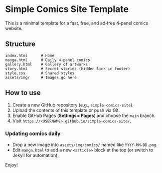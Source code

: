 # Simple Comics Site Template

This is a minimal template for a fast, free, and ad‑free 4‑panel comics website.

## Structure

```
index.html      # Home
manga.html      # Daily 4‑panel comics
gallery.html    # Gallery of artworks
story.html      # Secret stories (hidden link in footer)
style.css       # Shared styles
assets/img/     # Images go here
```

## How to use

1. Create a new GitHub repository (e.g., `simple-comics-site`).
2. Upload the contents of this template or push via Git.
3. Enable GitHub Pages (**Settings ▸ Pages**) and choose the `main` branch.
4. Visit `https://<USERNAME>.github.io/simple-comics-site/`.

### Updating comics daily

- Drop a new image into `assets/img/comics/` named like `YYYY-MM-DD.png`.
- Edit `manga.html` to add a new `<article>` block at the top (or switch to Jekyll for automation).

Enjoy!